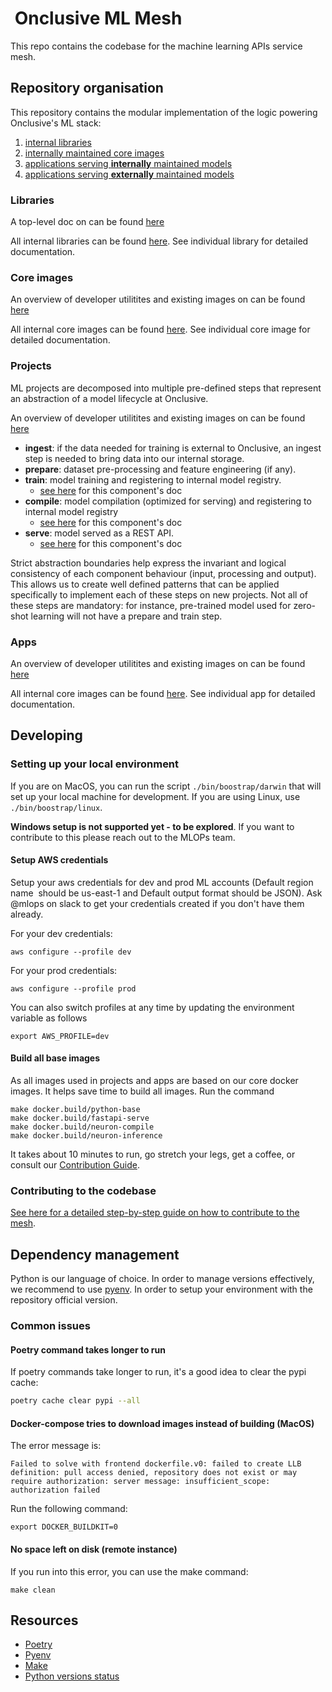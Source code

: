 #  Onclusive ML Mesh

This repo contains the codebase for the machine learning APIs service mesh.

## Repository organisation

This repository contains the modular implementation of the logic powering Onclusive's ML stack:
1. [internal libraries](./libs)
2. [internally maintained core images](./docker)
3. [applications serving **internally** maintained models](./projects)
4. [applications serving **externally** maintained models](./apps)

### Libraries

A top-level doc on can be found [here](./libs/README.md)

All internal libraries can be found [here](./libs). See individual library for detailed
documentation.

### Core images

An overview of developer utilitites and existing images on can be found [here](./docker/README.md)

All internal core images can be found [here](./docker). See individual core image for detailed
documentation.

### Projects

ML projects are decomposed into multiple pre-defined steps that represent an abstraction of a model
lifecycle at Onclusive.

An overview of developer utilitites and existing images on can be found [here](./projects/README.md)

- **ingest**: if the data needed for training is external to Onclusive, an ingest step is needed to
bring data into our internal storage.
- **prepare**: dataset pre-processing and feature engineering (if any).
- **train**: model training and registering to internal model registry.
  - [see here](./projects/docs/01_train.md) for this component's doc
- **compile**: model compilation (optimized for serving) and registering to internal model registry
  - [see here](./projects/docs/02_compile.md) for this component's doc
- **serve**: model served as a REST API.
  - [see here](./projects/docs/03_serve.md) for this component's doc

Strict abstraction boundaries help express the invariant and logical consistency of each component
behaviour (input, processing and output). This allows us to create well defined patterns that can
 be applied specifically to implement each of these steps on new projects. Not all of these steps
 are mandatory: for instance, pre-trained model used for zero-shot learning will not have a prepare
 and train step.

### Apps

An overview of developer utilitites and existing images on can be found [here](./apps/README.md)

All internal core images can be found [here](./apps/). See individual app for detailed
documentation.

## Developing

### Setting up your local environment

If you are on MacOS, you can run the script `./bin/boostrap/darwin` that will set up your local machine for development. If you are using Linux, use `./bin/boostrap/linux`.

**Windows setup is not supported yet - to be explored**. If you want to contribute to this please reach out to the MLOPs team.

#### Setup AWS credentials

Setup your aws credentials for dev and prod ML accounts (Default region name  should be us-east-1 and Default output format should be JSON). Ask @mlops on slack to get your credentials created if you
don't have them already.

For your dev credentials:

```shell
aws configure --profile dev
```

For your prod credentials:

```shell
aws configure --profile prod
```

You can also switch profiles at any time by updating the environment variable as follows

```shell
export AWS_PROFILE=dev
```

#### Build all base images

As all images used in projects and apps are based on our core docker images. It helps save time to build all images. Run the command

```shell
make docker.build/python-base
make docker.build/fastapi-serve
make docker.build/neuron-compile
make docker.build/neuron-inference
```

It takes about 10 minutes to run, go stretch your legs, get a coffee, or consult our [Contribution Guide](https://onclusive.atlassian.net/l/cp/u1Mz7m6M).

### Contributing to the codebase

[See here for a detailed step-by-step guide on how to contribute to the mesh](https://onclusive.atlassian.net/wiki/spaces/ML/pages/3241050137/ml-mesh).

## Dependency management

Python is our language of choice. In order to manage versions effectively, we recommend to use [pyenv](https://github.com/pyenv/pyenv). In order to setup your environment with the repository official version.

### Common issues

#### Poetry command takes longer to run

If poetry commands take longer to run, it's a good idea to clear the pypi cache:

```bash
poetry cache clear pypi --all
```

#### Docker-compose tries to download images instead of building (MacOS)

The error message is:

```text
Failed to solve with frontend dockerfile.v0: failed to create LLB definition: pull access denied, repository does not exist or may require authorization: server message: insufficient_scope:
authorization failed
```

Run the following command:

```shell
export DOCKER_BUILDKIT=0
```

#### No space left on disk (remote instance)

If you run into this error, you can use the make command:

```
make clean
```

## Resources

- [Poetry](https://python-poetry.org/docs/)
- [Pyenv](https://github.com/pyenv/pyenv)
- [Make](https://www.gnu.org/software/make/manual/make.html)
- [Python versions status](https://devguide.python.org/versions/)
